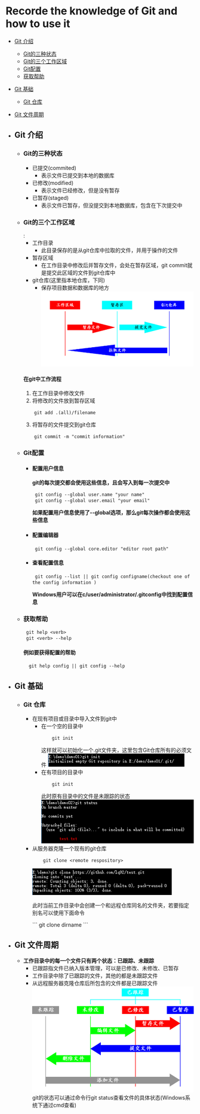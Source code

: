 # Recorde the knowledge of Git and how to use it
* [Git 介绍](#introduce)
	* [Git的三种状态](#status)
	* [Git的三个工作区域](#work_area)
	* [Git配置](#config)
	* [获取帮助](#help)
* [Git 基础](#base)	
	* [Git 仓库](#repository)
* [Git 文件周期](#lifestyle)	

* ## <h2 id='introduce'>Git 介绍</h2>
	* ### <h3 id='status'>Git的三种状态</h3>
		* 已提交(commited)
			* 表示文件已提交到本地的数据库
		* 已修改(modified)
			* 表示文件已经修改，但是没有暂存
		* 已暂存(staged)
			* 表示文件已暂存，但没提交到本地数据库，包含在下次提交中
	* ### <h3 id='work_area'>Git的三个工作区域</h3>: 
		* 工作目录
			* 此目录保存的是从git仓库中拉取的文件，并用于操作的文件
		* 暂存区域
			* 在工作目录中修改后并暂存文件，会处在暂存区域，git commit就是提交此区域的文件到git仓库中
		* git仓库(这里指本地仓库，下同)
			* 保存项目数据和数据库的地方
		![area](area.jpg)
		#### 在git中工作流程
		1. 在工作目录中修改文件
		2. 将修改的文件放到暂存区域
		```
			git add .(all)/filename
		```
		3. 将暂存的文件提交到git仓库
		```
			git commit -m "commit information"
		```
	* ### <h3 id='config'>Git配置</h3>	
		* #### 配置用户信息
			**git的每次提交都会使用这些信息，且会写入到每一次提交中**
			```
			 git config --global user.name "your name"
			 git config --global user.email "your email"
			```
			**如果配置用户信息使用了--global选项，那么git每次操作都会使用这些信息**
		* #### 配置编辑器
			```
			 git config --global core.editor "editor root path"
			```	
		* #### 查看配置信息
			```
			 git config --list || git config configname(checkout one of the config information )
			```	
			**Windows用户可以在c/user/administrator/.gitconfig中找到配置信息**
	* ### <h3 id='help'>获取帮助</h3>
		```
		 git help <verb>
		 git <verb> --help	
		```
		#### 例如要获得配置的帮助
			git help config || git config --help
* ## <h2 id='base'>Git 基础</h2>
	* ### <h3 id='repository'>Git 仓库</h3>	
		* 在现有项目或目录中导入文件到git中
			* 在一个空的目录中
				```
					git init
				```
				这样就可以初始化一个.git文件夹，这里包含Git仓库所有的必须文件
				![empty](src/base/empty.png)
			* 在有项目的目录中
				```
					git init
				```	
				此时原有目录中的文件是未跟踪的状态
				![has](src/base/has.png)
		* 从服务器克隆一个现有的git仓库	
			```
				git clone <remote respository>
			```	
			![clone](src/base/clone.png)
			<p>此时当前工作目录中会创建一个和远程仓库同名的文件夹，若要指定别名可以使用下面命令</p>
			```
				git clone <remote respository> dirname
			```
* ## <h2 id='lifestyle'>Git 文件周期</h2>
	* **工作目录中的每一个文件只有两个状态：已跟踪、未跟踪**
		* 已跟踪指文件已纳入版本管理，可以是已修改、未修改、已暂存
		* 工作目录中除了已跟踪的文件，其他的都是未跟踪文件
		* 从远程服务器克隆仓库后所包含的文件都是已跟踪文件
		![lifestyle](src/life/lifecycle.jpg)
git的状态可以通过命令行git status查看文件的具体状态(Windows系统下通过cmd查看)	


